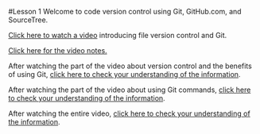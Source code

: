 #Lesson 1
Welcome to code version control using Git, GitHub.com, and SourceTree.

[Click here to watch a video](http://youtu.be/FQMXWzCdQdU "Video about version control and Git") introducing file version control and Git.

[Click here for the video notes.](https://github.com/live-and-learn/git-learning/tree/master/lesson-1/notes-lesson-1-version-control-using-git.md "Notes for Video about version control and Git")

After watching the part of the video about version control and the benefits of using Git, [click here to check your understanding of the information](https://github.com/live-and-learn/git-learning/tree/master/lesson-1/assessment-lesson-1-version-control-check-understanding.md "Check understanding about version control and benefits of using Git").

After watching the part of the video about using Git commands, [click here to check your understanding of the information](https://github.com/live-and-learn/git-learning/tree/master/lesson-1/assessment-lesson-1-git-commands-check-understanding.md "Check understanding of using Git commands").

After watching the entire video, [click here to check your understanding of the information](https://github.com/live-and-learn/git-learning/tree/master/lesson-1/assessment-lesson-1-version-control-using-git.md "Assessment for Video about version control and Git").
